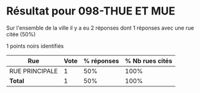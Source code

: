 # Résultat pour 098-THUE ET MUE

Sur l'ensemble de la ville il y a eu 2 réponses dont 1 réponses avec une rue citée (50%)

1 points noirs identifiés

| Rue | Vote | % réponses | % Nb rues cités|
|-----|------|------------|----------------|
| RUE PRINCIPALE | 1 | 50% | 100%|
| **Total** | 1 | 50% | 100%|
